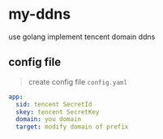 # my-ddns
use golang implement tencent domain ddns 

## config file
> create config file `config.yaml`
```yaml
app:
  sid: tencent SecretId
  skey: tencent SecretKey
  domain: you domain
  target: modify domain of prefix
```